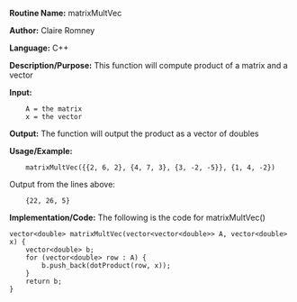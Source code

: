 **Routine Name:**       matrixMultVec

**Author:** Claire Romney

**Language:** C++

**Description/Purpose:** This function will compute product of a matrix and a vector

**Input:** 
        
        A = the matrix
        x = the vector
        
        
**Output:** The function will output the product as a vector of doubles

**Usage/Example:**

        matrixMultVec({{2, 6, 2}, {4, 7, 3}, {3, -2, -5}}, {1, 4, -2})
       
Output from the lines above:

        {22, 26, 5}
  
**Implementation/Code:** The following is the code for matrixMultVec()

    vector<double> matrixMultVec(vector<vector<double>> A, vector<double> x) {
	    vector<double> b;
	    for (vector<double> row : A) {
		    b.push_back(dotProduct(row, x));
	    }
	    return b;
    }
